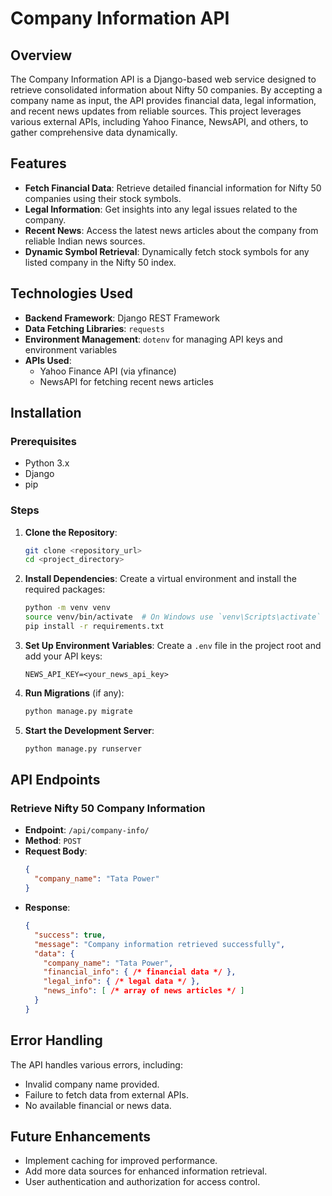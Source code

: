 # Company Information API

## Overview

The Company Information API is a Django-based web service designed to retrieve consolidated information about Nifty 50 companies. By accepting a company name as input, the API provides financial data, legal information, and recent news updates from reliable sources. This project leverages various external APIs, including Yahoo Finance, NewsAPI, and others, to gather comprehensive data dynamically.

## Features

- **Fetch Financial Data**: Retrieve detailed financial information for Nifty 50 companies using their stock symbols.
- **Legal Information**: Get insights into any legal issues related to the company.
- **Recent News**: Access the latest news articles about the company from reliable Indian news sources.
- **Dynamic Symbol Retrieval**: Dynamically fetch stock symbols for any listed company in the Nifty 50 index.

## Technologies Used

- **Backend Framework**: Django REST Framework
- **Data Fetching Libraries**: `requests`
- **Environment Management**: `dotenv` for managing API keys and environment variables
- **APIs Used**: 
  - Yahoo Finance API (via yfinance)
  - NewsAPI for fetching recent news articles

## Installation

### Prerequisites

- Python 3.x
- Django
- pip

### Steps

1. **Clone the Repository**:
   ```bash
   git clone <repository_url>
   cd <project_directory>
   ```

2. **Install Dependencies**:
   Create a virtual environment and install the required packages:
   ```bash
   python -m venv venv
   source venv/bin/activate  # On Windows use `venv\Scripts\activate`
   pip install -r requirements.txt
   ```

3. **Set Up Environment Variables**:
   Create a `.env` file in the project root and add your API keys:
   ```env
   NEWS_API_KEY=<your_news_api_key>
   ```

4. **Run Migrations** (if any):
   ```bash
   python manage.py migrate
   ```

5. **Start the Development Server**:
   ```bash
   python manage.py runserver
   ```

## API Endpoints

### Retrieve Nifty 50 Company Information

- **Endpoint**: `/api/company-info/`
- **Method**: `POST`
- **Request Body**:
  ```json
  {
    "company_name": "Tata Power"
  }
  ```
- **Response**:
  ```json
  {
    "success": true,
    "message": "Company information retrieved successfully",
    "data": {
      "company_name": "Tata Power",
      "financial_info": { /* financial data */ },
      "legal_info": { /* legal data */ },
      "news_info": [ /* array of news articles */ ]
    }
  }
  ```

## Error Handling

The API handles various errors, including:

- Invalid company name provided.
- Failure to fetch data from external APIs.
- No available financial or news data.

## Future Enhancements

- Implement caching for improved performance.
- Add more data sources for enhanced information retrieval.
- User authentication and authorization for access control.